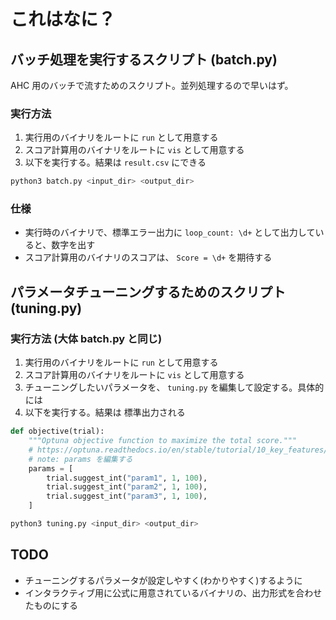 # これはなに？

## バッチ処理を実行するスクリプト (batch.py)

AHC 用のバッチで流すためのスクリプト。並列処理するので早いはず。

### 実行方法

1. 実行用のバイナリをルートに `run` として用意する
1. スコア計算用のバイナリをルートに `vis` として用意する
1. 以下を実行する。結果は `result.csv` にできる

```bash
python3 batch.py <input_dir> <output_dir>
```

### 仕様

- 実行時のバイナリで、標準エラー出力に `loop_count: \d+` として出力していると、数字を出す
- スコア計算用のバイナリのスコアは、 `Score = \d+` を期待する

## パラメータチューニングするためのスクリプト (tuning.py)

### 実行方法 (大体 batch.py と同じ)

1. 実行用のバイナリをルートに `run` として用意する
1. スコア計算用のバイナリをルートに `vis` として用意する
1. チューニングしたいパラメータを、 `tuning.py` を編集して設定する。具体的には 
1. 以下を実行する。結果は 標準出力される

```python
def objective(trial):
    """Optuna objective function to maximize the total score."""
    # https://optuna.readthedocs.io/en/stable/tutorial/10_key_features/002_configurations.html#pythonic-search-space
    # note: params を編集する
    params = [
        trial.suggest_int("param1", 1, 100),
        trial.suggest_int("param2", 1, 100),
        trial.suggest_int("param3", 1, 100),
    ]
```

```bash
python3 tuning.py <input_dir> <output_dir>
```

## TODO

- チューニングするパラメータが設定しやすく(わかりやすく)するように
- インタラクティブ用に公式に用意されているバイナリの、出力形式を合わせたものにする
